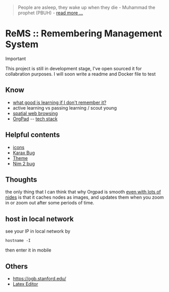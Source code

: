 > People are asleep, they wake up when they die - Muhammad the prophet (PBUH) - [read more ...](https://the12thimam.com/2020/04/06/people-are-asleep-when-they-die-they-awake/)

# ReMS :: Remembering Management System

> [!IMPORTANT]  
> This project is still in development stage, I've open sourced it for collabration purposes. I will soon write a readme and Docker file to test


## Know
- [what good is learning if I don't remember it?](https://files.eric.ed.gov/fulltext/EJ1055665.pdf)
- active learning vs passing learning / scout young
- [spatial web browsing](https://maggieappleton.com/spatial-web)
- [OrgPad](https://orgpad.com/) -- [tech stack](https://orgpad.com/o/Cx0toaAblKpKUSZasDxsxK?token=DtN36_XBJGqKhdJk2pwl1Z)

## Helpful contents
- [icons](https://www.svgrepo.com/collection/solar-bold-duotone-icons/)
- [Karax Bug](https://github.com/karaxnim/karax/issues/267)
- [Theme](https://bootswatch.com/litera)
- [Nim 2 bug](https://github.com/nim-lang/Nim/issues/22510)

## Thoughts
the only thing that I can think that why Orgpad is smooth [even with lots of nides](https://orgpad.com/o/DI-59ACG5AXrOPN9FU79u_?token=BaJP8ZfN9J_a4teJvTXQ3Z) is that it caches nodes as images, and updates them when you zoom in or zoom out after some periods of time.


## host in local network
see your IP in local network by
```
hostname -I
```

then enter it in mobile

## Others
- https://ogb.stanford.edu/
- [Latex Editor](https://latexeditor.lagrida.com/)
